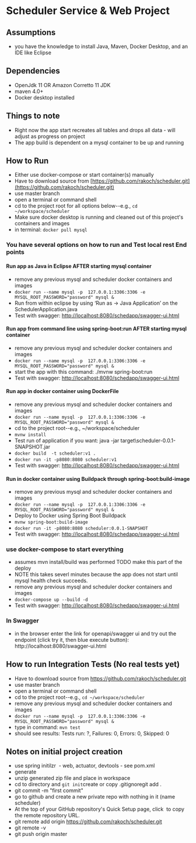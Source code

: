 # Scheduler Service & Web Project
## Assumptions
- you have the knowledge to install Java, Maven, Docker Desktop, and an IDE like Eclipse

## Dependencies
- OpenJdk 11 OR Amazon Corretto 11 JDK
- maven 4.0+
- Docker desktop installed 

## Things to note
- Right now the app start recreates all tables and drops all data - will adjust as progress on project
- The app build is dependent on a mysql container to be up and running

## How to Run
- Either use docker-compose or start container(s) manually
- Have to download source from [https://github.com/rakoch/scheduler.git](https://github.com/rakoch/scheduler.git)
- use master branch
- open a terminal or command shell
- cd to the project root for all options below--e.g., `cd ~/workspace/scheduler`
- Make sure docker desktop is running and cleaned out of this project's containers and images
- in terminal:  `docker pull mysql`

### You have several options on how to run and Test local rest End points
#### Run app as Java in Eclipse AFTER starting mysql container
- remove any previous mysql and scheduler docker containers and images
- `docker run --name mysql -p  127.0.0.1:3306:3306 -e MYSQL_ROOT_PASSWORD="password" mysql &`
- Run from within eclipse by using ‘Run as -> Java Application’ on the SchedulerApplication.java
- Test with swagger: [http://localhost:8080/schedapp/swagger-ui.html](http://localhost:8080/schedapp/swagger-ui.html)

#### Run app from command line using spring-boot:run AFTER starting mysql container
- remove any previous mysql and scheduler docker containers and images
- `docker run --name mysql -p  127.0.0.1:3306:3306 -e MYSQL_ROOT_PASSWORD="password" mysql &`
- start the app with this command: ./mvnw spring-boot:run
- Test with swagger: [http://localhost:8080/schedapp/swagger-ui.html](http://localhost:8080/schedapp/swagger-ui.html)

#### Run app in docker container using DockerFile
- remove any previous mysql and scheduler docker containers and images
- `docker run --name mysql -p  127.0.0.1:3306:3306 -e MYSQL_ROOT_PASSWORD="password" mysql &`
- cd to the project root--e.g., ~/workspace/scheduler
- `mvnw install`
- Test run of application if you want: java -jar target\scheduler-0.0.1-SNAPSHOT.jar
- `docker build  -t scheduler:v1 .`
- `docker run -it -p8080:8080 scheduler:v1`
- Test with swagger: [http://localhost:8080/schedapp/swagger-ui.html](http://localhost:8080/schedapp/swagger-ui.html)

#### Run in docker container using Buildpack through spring-boot:build-image
- remove any previous mysql and scheduler docker containers and images
- `docker run --name mysql -p  127.0.0.1:3306:3306 -e MYSQL_ROOT_PASSWORD="password" mysql &`
- Deploy to Docker using Spring Boot Buildpack
- `mvnw spring-boot:build-image`
- `docker run -it -p8080:8080 scheduler:0.0.1-SNAPSHOT`
- Test with swagger: [http://localhost:8080/schedapp/swagger-ui.html](http://localhost:8080/schedapp/swagger-ui.html)

### use docker-compose to start everything
- assumes mvn install/build was performed TODO make this part of the deploy
- NOTE this takes severl minutes because the app does not start until mysql health check succeeds.
- remove any previous mysql and scheduler docker containers and images
- `docker-compose up --build -d`
- Test with swagger: [http://localhost:8080/schedapp/swagger-ui.html](http://localhost:8080/schedapp/swagger-ui.html)


### In Swagger
- in the browser enter the link for openapi/swagger ui and try out the endpoint (click try it, then blue execute button): http://localhost:8080/swagger-ui.html

## How to run Integration Tests (No real tests yet)
- Have to download source from https://github.com/rakoch/scheduler.git
- use master branch
- open a terminal or command shell
- cd to the project root--e.g., `cd ~/workspace/scheduler`
- remove any previous mysql and scheduler docker containers and images
- `docker run --name mysql -p  127.0.0.1:3306:3306 -e MYSQL_ROOT_PASSWORD="password" mysql &`
- type in command: `mvn test`
- should see results: Tests run: ?, Failures: 0, Errors: 0, Skipped: 0

## Notes on initial project creation
- use spring initilzr  - web, actuator, devtools - see pom.xml
- generate
- unzip generated zip file and place in workspace
- cd to directory and `git init`create or copy .gitignoregit add .
- git commit -m "first commit"
- go to github and create a new private repo with nothing in it (name scheduler)
- At the top of your GitHub repository's Quick Setup page, click  to copy the remote repository URL.
- git remote add origin https://github.com/rakoch/scheduler.git
- git remote -v
- git push origin master
